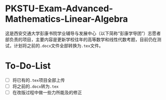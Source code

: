 # PKSTU-Exam-Advanced-Mathematics-Linear-Algebra
这是西安交通大学彭康书院学业辅导与发展中心（以下简称“彭康学导团”）志愿者部负责的项目，主要内容是更新学校往年的高等数学和线性代数考题，目前仍在测试，计划将之前的`.docx`文件全部转换为`.tex`文件。
# To-Do-List
- [ ] 将已有的`.tex`项目全部上传
- [ ] 将之前的`.docx`转为`.tex`
- [ ] 在改版过程中做一些力所能及的修正
